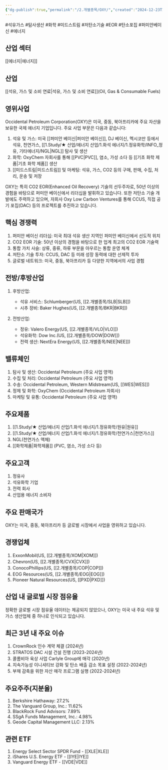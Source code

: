 ```yaml
---
{"dg-publish":true,"permalink":"/2.개별종목/OXY/","created":"2024-12-23T11:28:21.876+09:00","updated":"2025-06-03T20:06:00.586+09:00"}
---
```


#석유가스 #탐사생산 #화학 #미드스트림 #저탄소기술 #EOR #탄소포집 #퍼미안베이신 #에너지

## 산업 섹터

[[에너지\|에너지]]

## 산업

[[석유, 가스 및 소비 연료\|석유, 가스 및 소비 연료]](Oil, Gas & Consumable Fuels)

## 영위사업

Occidental Petroleum Corporation(OXY)은 미국, 중동, 북아프리카에 주요 자산을 보유한 국제 에너지 기업입니다. 주요 사업 부문은 다음과 같습니다:

1. 석유 및 가스: 미국 [[퍼미안 베이신\|퍼미안 베이신]], DJ 베이신, 멕시코만 등에서 석유, 천연가스, [[1.Study/★ 산업/에너지 산업/1.화석 에너지/1.정유화학/INFO_정유, 기타에너지/NGL\|NGL]] 탐사 및 생산
2. 화학: OxyChem 자회사를 통해 [[PVC\|PVC]], 염소, 가성 소다 등 [[기초 화학 제품\|기초 화학 제품]] 생산
3. [[미드스트림\|미드스트림]] 및 마케팅: 석유, 가스, CO2 등의 구매, 판매, 수집, 처리, 운송 및 저장

OXY는 특히 CO2 EOR(Enhanced Oil Recovery) 기술의 선두주자로, 50년 이상의 경험을 바탕으로 퍼미안 베이신에서 리더십을 발휘하고 있습니다. 또한 저탄소 기술 개발에도 주력하고 있으며, 자회사 Oxy Low Carbon Ventures를 통해 CCUS, 직접 공기 포집(DAC) 등의 프로젝트를 추진하고 있습니다.

## 핵심 경쟁력

1. 퍼미안 베이신 리더십: 미국 최대 석유 생산 지역인 퍼미안 베이신에서 선도적 위치
2. CO2 EOR 기술: 50년 이상의 경험을 바탕으로 한 업계 최고의 CO2 EOR 기술력
3. 통합 가치 사슬: 상류, 중류, 하류 부문을 아우르는 통합 운영 체계
4. 저탄소 기술 투자: CCUS, DAC 등 미래 성장 동력에 대한 선제적 투자
5. 글로벌 네트워크: 미국, 중동, 북아프리카 등 다양한 지역에서의 사업 경험

## 전방/후방산업

1. 후방산업:
    
    - 석유 서비스: Schlumberger(US, [[2.개별종목/SLB\|SLB]])
    - 시추 장비: Baker Hughes(US, [[2.개별종목/BKR\|BKR]])
    
2. 전방산업:
    
    - 정유: Valero Energy(US, [[2.개별종목/VLO\|VLO]])
    - 석유화학: Dow Inc.(US, [[2.개별종목/DOW\|DOW]])
    - 전력 생산: NextEra Energy(US, [[2.개별종목/NEE\|NEE]])
    

## 밸류체인

1. 탐사 및 생산: Occidental Petroleum (주요 사업 영역)
2. 수집 및 처리: Occidental Petroleum (주요 사업 영역)
3. 수송: Occidental Petroleum, Western Midstream(US, [[WES\|WES]])
4. 정제 및 화학: OxyChem (Occidental Petroleum 자회사)
5. 마케팅 및 유통: Occidental Petroleum (주요 사업 영역)

## 주요제품

1. [[1.Study/★ 산업/에너지 산업/1.화석 에너지/1.정유화학/원유\|원유]]
2. [[1.Study/★ 산업/에너지 산업/1.화석 에너지/1.정유화학/천연가스\|천연가스]]
3. NGL(천연가스 액체)
4. [[화학제품\|화학제품]] (PVC, 염소, 가성 소다 등)

## 주요고객

1. 정유사
2. 석유화학 기업
3. 전력 회사
4. 산업용 에너지 소비자

## 주요 판매국가

OXY는 미국, 중동, 북아프리카 등 글로벌 시장에서 사업을 영위하고 있습니다.

## 경쟁업체

1. ExxonMobil(US, [[2.개별종목/XOM\|XOM]])
2. Chevron(US, [[2.개별종목/CVX\|CVX]])
3. ConocoPhillips(US, [[2.개별종목/COP\|COP]])
4. EOG Resources(US, [[2.개별종목/EOG\|EOG]])
5. Pioneer Natural Resources(US, [[PXD\|PXD]])

## 산업 내 글로벌 시장 점유율

정확한 글로벌 시장 점유율 데이터는 제공되지 않았으나, OXY는 미국 내 주요 석유 및 가스 생산업체 중 하나로 인식되고 있습니다.

## 최근 3년 내 주요 이슈

1. CrownRock 인수 계약 체결 (2024년)
2. STRATOS DAC 시설 건설 진행 (2023-2024년)
3. 콜롬비아 육상 사업 Carlyle Group에 매각 (2020년)
4. 지속가능성 이니셔티브 강화 및 탄소 배출 감소 목표 설정 (2022-2024년)
5. 부채 감축을 위한 자산 매각 프로그램 실행 (2022-2024년)

## 주요주주(지분율)

1. Berkshire Hathaway: 27.2%
2. The Vanguard Group, Inc.: 11.62%
3. BlackRock Fund Advisors: 7.89%
4. SSgA Funds Management, Inc.: 4.98%
5. Geode Capital Management LLC: 2.13%

## 관련 ETF

1. Energy Select Sector SPDR Fund - [[XLE\|XLE]]
2. iShares U.S. Energy ETF - [[IYE\|IYE]]
3. Vanguard Energy ETF - [[VDE\|VDE]]